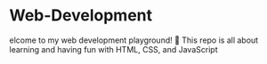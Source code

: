 # Web-Development
elcome to my web development playground! 🎉 This repo is all about learning and having fun with HTML, CSS, and JavaScript
